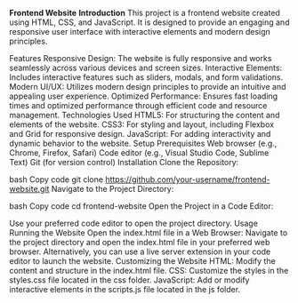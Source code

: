 **Frontend Website**
**Introduction**
This project is a frontend website created using HTML, CSS, and JavaScript. It is designed to provide an engaging and responsive user interface with interactive elements and modern design principles.

Features
Responsive Design: The website is fully responsive and works seamlessly across various devices and screen sizes.
Interactive Elements: Includes interactive features such as sliders, modals, and form validations.
Modern UI/UX: Utilizes modern design principles to provide an intuitive and appealing user experience.
Optimized Performance: Ensures fast loading times and optimized performance through efficient code and resource management.
Technologies Used
HTML5: For structuring the content and elements of the website.
CSS3: For styling and layout, including Flexbox and Grid for responsive design.
JavaScript: For adding interactivity and dynamic behavior to the website.
Setup
Prerequisites
Web browser (e.g., Chrome, Firefox, Safari)
Code editor (e.g., Visual Studio Code, Sublime Text)
Git (for version control)
Installation
Clone the Repository:

bash
Copy code
git clone https://github.com/your-username/frontend-website.git
Navigate to the Project Directory:

bash
Copy code
cd frontend-website
Open the Project in a Code Editor:

Use your preferred code editor to open the project directory.
Usage
Running the Website
Open the index.html file in a Web Browser:
Navigate to the project directory and open the index.html file in your preferred web browser.
Alternatively, you can use a live server extension in your code editor to launch the website.
Customizing the Website
HTML: Modify the content and structure in the index.html file.
CSS: Customize the styles in the styles.css file located in the css folder.
JavaScript: Add or modify interactive elements in the scripts.js file located in the js folder.
